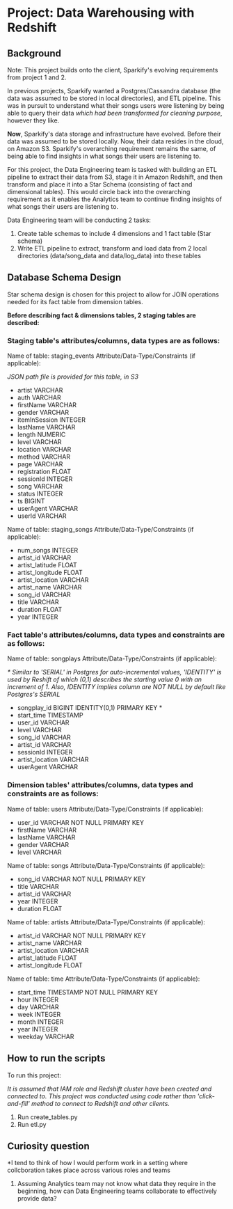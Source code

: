 # Project: Data Warehousing with Redshift

## Background

Note: This project builds onto the client, Sparkify's evolving requirements from project 1 and 2.

In previous projects, Sparkify wanted a Postgres/Cassandra database (the data was assumed to be stored in local directories), and ETL pipeline. This was in pursuit to understand what their songs users were listening by being able to query their data *which had been transformed for cleaning purpose*, however they like.   

**Now**, Sparkify's data storage and infrastructure have evolved. Before their data was assumed to be stored locally. Now, their data resides in the cloud, on Amazon S3. Sparkify's overarching requirement remains the same, of being able to find insights in what songs their users are listening to.   


For this project, the Data Engineering team is tasked with building an ETL pipeline to extract their data from S3, stage it in Amazon Redshift, and then  transform and place it into a Star Schema (consisting of fact and dimensional tables). 
This would circle back into the overarching requirement as it enables the Analytics team to continue finding insights of what songs their users are listening to.


Data Engineering team will be conducting 2 tasks: 

1. Create table schemas to include 4 dimensions and 1 fact table (Star schema)
2. Write ETL pipeline to extract, transform and load data from 2 local directories (data/song_data and data/log_data) into these tables   

## Database Schema Design 

Star schema design is chosen for this project to allow for JOIN operations needed for its fact table from dimension tables.

**Before describing fact & dimensions tables, 2 staging tables are described:**

### Staging table's attributes/columns, data types are as follows:

Name of table: staging_events
Attribute/Data-Type/Constraints (if applicable):

*JSON path file is provided for this table, in S3*

- artist VARCHAR
- auth VARCHAR
- firstName VARCHAR
- gender VARCHAR
- itemInSession INTEGER
- lastName VARCHAR
- length NUMERIC
- level VARCHAR
- location VARCHAR
- method VARCHAR
- page VARCHAR
- registration FLOAT
- sessionId INTEGER
- song VARCHAR
- status INTEGER
- ts BIGINT
- userAgent VARCHAR
- userId VARCHAR

Name of table: staging_songs
Attribute/Data-Type/Constraints (if applicable):

- num_songs INTEGER
- artist_id VARCHAR
- artist_latitude FLOAT
- artist_longitude FLOAT
- artist_location VARCHAR
- artist_name VARCHAR
- song_id VARCHAR
- title VARCHAR
- duration FLOAT
- year INTEGER

### Fact table's attributes/columns, data types and constraints are as follows:

Name of table: songplays
Attribute/Data-Type/Constraints (if applicable):

*\* Similar to 'SERIAL' in Postgres for auto-incremental values, 'IDENTITY' is used by Reshift of which (0,1) describes the starting value 0 with an increment of 1.
Also, IDENTITY implies column are NOT NULL by default like Postgres's SERIAL*

- songplay_id BIGINT IDENTITY(0,1) PRIMARY KEY \*
- start_time TIMESTAMP
- user_id VARCHAR
- level VARCHAR
- song_id VARCHAR
- artist_id VARCHAR
- sessionId INTEGER
- artist_location VARCHAR
- userAgent VARCHAR 

### Dimension tables' attributes/columns, data types and constraints are as follows:

Name of table: users
Attribute/Data-Type/Constraints (if applicable):

- user_id VARCHAR NOT NULL PRIMARY KEY
- firstName VARCHAR
- lastName VARCHAR
- gender VARCHAR
- level VARCHAR

Name of table: songs
Attribute/Data-Type/Constraints (if applicable):

- song_id VARCHAR NOT NULL PRIMARY KEY
- title VARCHAR
- artist_id VARCHAR
- year INTEGER
- duration FLOAT

Name of table: artists
Attribute/Data-Type/Constraints (if applicable):

- artist_id VARCHAR NOT NULL PRIMARY KEY
- artist_name VARCHAR
- artist_location VARCHAR
- artist_latitude FLOAT
- artist_longitude FLOAT

Name of table: time
Attribute/Data-Type/Constraints (if applicable):

- start_time TIMESTAMP NOT NULL PRIMARY KEY
- hour INTEGER
- day VARCHAR
- week INTEGER
- month INTEGER
- year INTEGER
- weekday VARCHAR

## How to run the scripts

To run this project:

*It is assumed that IAM role and Redshift cluster have been created and connected to. This project was conducted using code rather than 'click-and-fill' method to connect to Redshift and other clients.*

1. Run create_tables.py
2. Run etl.py

## Curiosity question
 *I tend to think of how I would perform work in a setting where collcboration takes place across various roles and teams

1. Assuming Analytics team may not know what data they require in the beginning, how can Data Engineering teams collaborate to effectively provide data?

